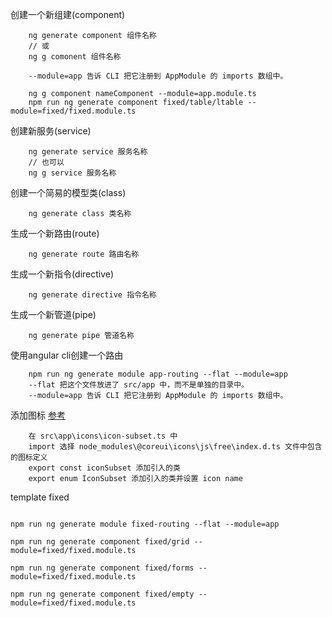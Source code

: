 创建一个新组建(component)
~~~
    ng generate component 组件名称
    // 或
    ng g comonent 组件名称

    --module=app 告诉 CLI 把它注册到 AppModule 的 imports 数组中。

    ng g component nameComponent --module=app.module.ts
    npm run ng generate component fixed/table/ltable --module=fixed/fixed.module.ts
~~~

创建新服务(service)
~~~
    ng generate service 服务名称
    // 也可以
    ng g service 服务名称
~~~

创建一个简易的模型类(class)
~~~
    ng generate class 类名称
~~~

生成一个新路由(route)
~~~
    ng generate route 路由名称
~~~

生成一个新指令(directive)
~~~
    ng generate directive 指令名称
~~~

生成一个新管道(pipe)
~~~
    ng generate pipe 管道名称
~~~

使用angular cli创建一个路由
~~~
    npm run ng generate module app-routing --flat --module=app
    --flat 把这个文件放进了 src/app 中，而不是单独的目录中。
    --module=app 告诉 CLI 把它注册到 AppModule 的 imports 数组中。
~~~

添加图标
[参考](https://github.com/coreui/coreui-icons-angular)

~~~
    在 src\app\icons\icon-subset.ts 中
    import 选择 node_modules\@coreui\icons\js\free\index.d.ts 文件中包含的图标定义
    export const iconSubset 添加引入的类
    export enum IconSubset 添加引入的类并设置 icon name
~~~

template fixed
~~~

npm run ng generate module fixed-routing --flat --module=app

npm run ng generate component fixed/grid --module=fixed/fixed.module.ts

npm run ng generate component fixed/forms --module=fixed/fixed.module.ts

npm run ng generate component fixed/empty --module=fixed/fixed.module.ts

~~~
